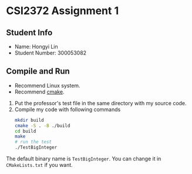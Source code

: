 # CSI2372 Assignment 1

## Student Info
* Name: Hongyi Lin
* Student Number: 300053082

## Compile and Run

* Recommend Linux system.
* Recommend [cmake](https://cmake.org).


1. Put the professor's test file in the same directory with my source code.
2. Compile my code with following commands
    ```bash
    mkdir build
    cmake -S . -B ./build
    cd build
    make
    # run the test
    ./TestBigInteger
    ```

The default binary name is `TestBigInteger`. You can change it in `CMakeLists.txt` if you want.
